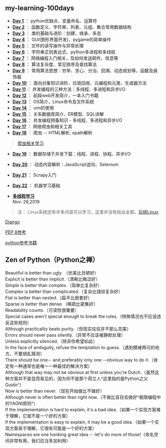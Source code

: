 ## my-learning-100days
+ [**Day 1**](https://github.com/2048JiaLi/my-learning-100days/blob/master/1029-day1.md) ： python优缺点、变量命名、运算符
+ [**Day 2**](https://github.com/2048JiaLi/my-learning-100days/blob/master/1030-Day2.md) ： 函数定义、字符串、列表、元组、集合常用数据结构
+ [**Day 3**](https://github.com/2048JiaLi/my-learning-100days/blob/master/1031-day3.md) ： 类的基础与进阶：创建、继承、多态
+ [**Day 4**](https://github.com/2048JiaLi/my-learning-100days/blob/master/1101-day4.md) ： GUI(图形界面开发)、pygame的简单操作
+ [**Day 5**](https://github.com/2048JiaLi/my-learning-100days/blob/master/1102-day5.md) ： 文件的读写操作与异常处理
+ [**Day 6**](https://github.com/2048JiaLi/my-learning-100days/blob/master/1104-day6.md) ： 字符串正则表达式、python多进程和多线程
+ [**Day 7**](https://github.com/2048JiaLi/my-learning-100days/blob/master/1105-day7.md) ： 网络编程入门相关，及如何发送邮件、信息等
+ [**Day 8**](https://github.com/2048JiaLi/my-learning-100days/blob/master/1106-day8.md) ： 算法复杂度、常见排序及查找算法
+ [**Day 9**](https://github.com/2048JiaLi/my-learning-100days/blob/master/1107-day9.md) ： 常用算法思想：穷举、贪心、分治、回溯、动态规划等，函数及装饰器
+ [**Day 10**](https://github.com/2048JiaLi/my-learning-100days/blob/master/1108-day10.md) ： 面向对象知识进阶、垃圾回收、元编程和元类、生成器方法
+ [**Day 11**](./1109-day11.md) ： 并发编程的三种方法：多线程、多进程和异步I/O
+ [**Day 12**](./1110-day12.md) ： 前段web开发简介，一本入门书籍
+ [**Day 13**](./1111-day13.md) ： OS简介，Linux命令及文件系统
+ [**Day 14**](./1112-day14.md) ： vim的使用   
+ [**Day 15**](./1113-day15.md) ： 关系数据库简介、ER模型、SQL详解
+ [**Day 16**](./1114-day16.md) ： 并发编程预备知识 - 多线程、多进程和异步I/O
+ [**Day 17**](./1115-day17.md) ： 网络爬虫和相关工具
+ [**Day 18**](./1118-day18.md) ： 爬虫 -- HTML解析, xpath解析
> [爬虫相关学习](https://github.com/2048JiaLi/PY3_privacy/tree/master/%E7%88%AC%E8%99%AB)
+ [**Day 19**](./1120-day19.md) ： 数据存储于并发下载：线程、进程、协程、异步I/O
+ [**Day 20**](./1121-day20.md) ： 动态内容解析：JavaScript逆向、Selenium 
+ [**Day 21**](./1122-day21.md) ： Scrapy入门
+ [**Day 22**](./1125-day22.md) ： 机器学习基础

+ [**多线程学习**](./python多线程学习/readme.md)   
Nov. 28,2019

> 注： Linux系统还有许多内容可以学习，这里并没有给出全部。[玩转Linux](https://github.com/jackfrued/Python-100-Days/blob/master/Day31-35/31-35.%E7%8E%A9%E8%BD%ACLinux%E6%93%8D%E4%BD%9C%E7%B3%BB%E7%BB%9F.md)

[Django](https://github.com/jackfrued/Python-100-Days/tree/master/Day41-55)   

[PEP 8参考](./PEP8.md)

[python参考书籍](./python参考书籍.md)


## Zen of Python（Python之禅）
Beautiful is better than ugly. （优美比丑陋好）   
Explicit is better than implicit.（清晰比晦涩好）    
Simple is better than complex.（简单比复杂好）    
Complex is better than complicated.（复杂比错综复杂好）    
Flat is better than nested.（扁平比嵌套好）    
Sparse is better than dense.（稀疏比密集好）    
Readability counts.（可读性很重要）    
Special cases aren't special enough to break the rules.（特殊情况也不应该违反这些规则）    
Although practicality beats purity.（但现实往往并不那么完美）    
Errors should never pass silently.（异常不应该被静默处理）    
Unless explicitly silenced.（除非你希望如此）    
In the face of ambiguity, refuse the temptation to guess.（遇到模棱两可的地方，不要胡乱猜测）   
There should be one-- and preferably only one --obvious way to do it.（肯定有一种通常也是唯一一种最佳的解决方案）    
Although that way may not be obvious at first unless you're Dutch.（虽然这种方案并不是显而易见的，因为你不是那个荷兰人^这里指的是Python之父Guido^）   
Now is better than never.（现在开始做比不做好）   
Although never is often better than *right* now.（不做比盲目去做好^极限编程中的YAGNI原则^）    
If the implementation is hard to explain, it's a bad idea.（如果一个实现方案难于理解，它就不是一个好的方案）   
If the implementation is easy to explain, it may be a good idea.（如果一个实现方案易于理解，它很有可能是一个好的方案）   
Namespaces are one honking great idea -- let's do more of those!（命名空间非常有用，我们应当多加利用）

